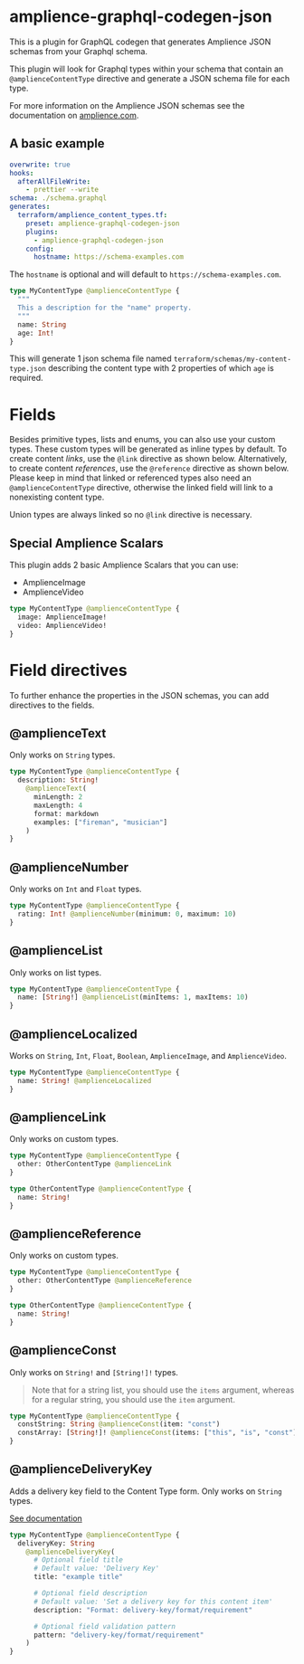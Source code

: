 # amplience-graphql-codegen-json

This is a plugin for GraphQL codegen that generates Amplience JSON schemas from your Graphql schema.

This plugin will look for Graphql types within your schema that contain an `@amplienceContentType` directive and generate a JSON schema file for each type.

For more information on the Amplience JSON schemas see the documentation on [amplience.com](https://amplience.com/docs/integration/contenttypes.html).

## A basic example

```yml
overwrite: true
hooks:
  afterAllFileWrite:
    - prettier --write
schema: ./schema.graphql
generates:
  terraform/amplience_content_types.tf:
    preset: amplience-graphql-codegen-json
    plugins:
      - amplience-graphql-codegen-json
    config:
      hostname: https://schema-examples.com
```

The `hostname` is optional and will default to `https://schema-examples.com`.

```graphql
type MyContentType @amplienceContentType {
  """
  This a description for the "name" property.
  """
  name: String
  age: Int!
}
```

This will generate 1 json schema file named `terraform/schemas/my-content-type.json` describing the content type with 2 properties of which `age` is required.

# Fields

Besides primitive types, lists and enums, you can also use your custom types.
These custom types will be generated as inline types by default.
To create content _links_, use the `@link` directive as shown below.
Alternatively, to create content _references_, use the `@reference` directive as shown below.
Please keep in mind that linked or referenced types also need an `@amplienceContentType` directive, otherwise the linked field will link to a nonexisting content type.

Union types are always linked so no `@link` directive is necessary.

## Special Amplience Scalars

This plugin adds 2 basic Amplience Scalars that you can use:

- AmplienceImage
- AmplienceVideo

```graphql
type MyContentType @amplienceContentType {
  image: AmplienceImage!
  video: AmplienceVideo!
}
```

# Field directives

To further enhance the properties in the JSON schemas, you can add directives to the fields.

## @amplienceText

Only works on `String` types.

```graphql
type MyContentType @amplienceContentType {
  description: String!
    @amplienceText(
      minLength: 2
      maxLength: 4
      format: markdown
      examples: ["fireman", "musician"]
    )
}
```

## @amplienceNumber

Only works on `Int` and `Float` types.

```graphql
type MyContentType @amplienceContentType {
  rating: Int! @amplienceNumber(minimum: 0, maximum: 10)
}
```

## @amplienceList

Only works on list types.

```graphql
type MyContentType @amplienceContentType {
  name: [String!] @amplienceList(minItems: 1, maxItems: 10)
}
```

## @amplienceLocalized

Works on `String`, `Int`, `Float`, `Boolean`, `AmplienceImage`, and `AmplienceVideo`.

```graphql
type MyContentType @amplienceContentType {
  name: String! @amplienceLocalized
}
```

## @amplienceLink

Only works on custom types.

```graphql
type MyContentType @amplienceContentType {
  other: OtherContentType @amplienceLink
}

type OtherContentType @amplienceContentType {
  name: String!
}
```

## @amplienceReference

Only works on custom types.

```graphql
type MyContentType @amplienceContentType {
  other: OtherContentType @amplienceReference
}

type OtherContentType @amplienceContentType {
  name: String!
}
```

## @amplienceConst

Only works on `String!` and `[String!]!` types.

> Note that for a string list, you should use the `items` argument, whereas for a regular string, you should use the `item` argument.

```graphql
type MyContentType @amplienceContentType {
  constString: String @amplienceConst(item: "const")
  constArray: [String!]! @amplienceConst(items: ["this", "is", "const"])
}
```

## @amplienceDeliveryKey

Adds a delivery key field to the Content Type form. Only works on `String` types.

[See documentation](https://amplience.com/developers/docs/dev-tools/guides-tutorials/delivery-keys/#including-the-deliverykey-property-in-a-content-type-schema)

```graphql
type MyContentType @amplienceContentType {
  deliveryKey: String
    @amplienceDeliveryKey(
      # Optional field title
      # Default value: 'Delivery Key'
      title: "example title"

      # Optional field description
      # Default value: 'Set a delivery key for this content item'
      description: "Format: delivery-key/format/requirement"

      # Optional field validation pattern
      pattern: "delivery-key/format/requirement"
    )
}
```